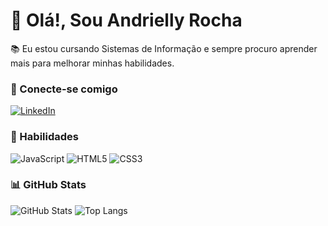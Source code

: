 
# 👋 Olá!, Sou Andrielly Rocha
📚 Eu estou cursando Sistemas de Informação e sempre procuro aprender mais para melhorar minhas habilidades.

### 🤝 Conecte-se comigo
[![LinkedIn](https://img.shields.io/badge/LinkedIn-000?style=for-the-badge&logo=linkedin&logoColor=0E76A8)](https://www.linkedin.com/in/andrifarias/)


### 🧠 Habilidades
![JavaScript](https://img.shields.io/badge/JavaScript-000?style=for-the-badge&logo=javascript)
![HTML5](https://img.shields.io/badge/HTML5-000?style=for-the-badge&logo=html5)
![CSS3](https://img.shields.io/badge/CSS3-000?style=for-the-badge&logo=css3&logoColor=264CE4)


### 📊 GitHub Stats
![GitHub Stats](https://github-readme-stats.vercel.app/api?username=AndriFarias&theme=transparent&bg_color=000&border_color=30A3DC&show_icons=true&icon_color=30A3DC&title_color=6a00b0&text_color=FFF)
![Top Langs](https://github-readme-stats-git-masterrstaa-rickstaa.vercel.app/api/top-langs/?username=AndriFarias&layout=compact&bg_color=000&border_color=6a00b0&title_color=6a00b0&text_color=FFF)

